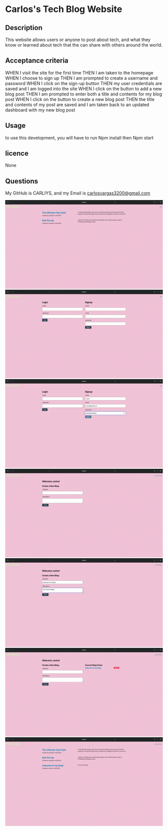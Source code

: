 # Carlos's Tech Blog Website

## Description
This website allows users or anyone to post about tech, and what they know or learned about tech 
that the can share with others around the world.

## Acceptance criteria
WHEN I visit the site for the first time
THEN I am taken to the homepage
WHEN I choose to sign up
THEN I am prompted to create a username and password
WHEN I click on the sign-up button
THEN my user credentials are saved and I am logged into the site
WHEN I click on the button to add a new blog post
THEN I am prompted to enter both a title and contents for my blog post
WHEN I click on the button to create a new blog post
THEN the title and contents of my post are saved and I am taken back to an updated dashboard with my new blog post

## Usage
to use this development, you will have to run Npm install then Npm start

## licence
None

## Questions
My GitHub is CARLIYS, and my Email is carlosvargas3200@gmail.com

![screenshot](1.png)
![screenshot](2.png)
![screenshot](3.png)
![screenshot](4.png)
![screenshot](5.png)
![screenshot](6.png)
![screenshot](7.png)


